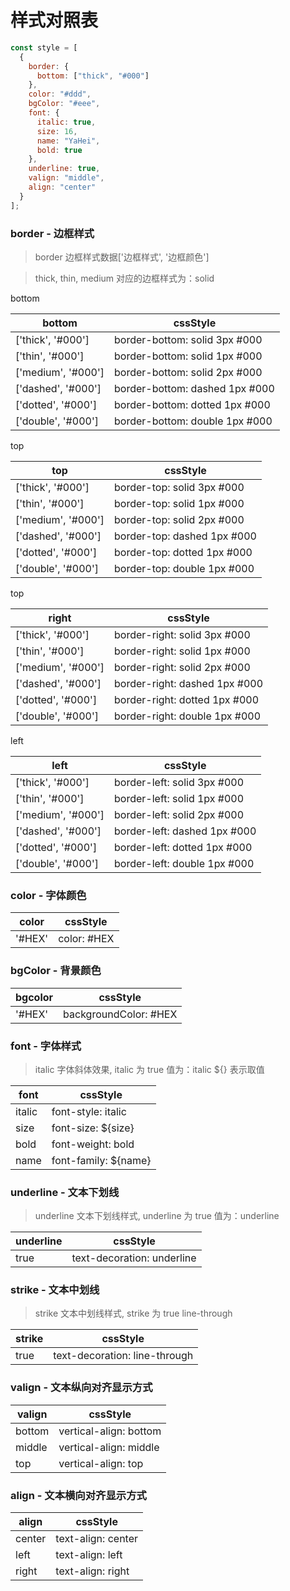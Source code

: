 # 样式对照表

```javascript
const style = [
  {
    border: {
      bottom: ["thick", "#000"]
    },
    color: "#ddd",
    bgColor: "#eee",
    font: {
      italic: true,
      size: 16,
      name: "YaHei",
      bold: true
    },
    underline: true,
    valign: "middle",
    align: "center"
  }
];
```

### border - 边框样式

> border 边框样式数据['边框样式', '边框颜色']

> thick, thin, medium 对应的边框样式为：solid

bottom

| bottom             | cssStyle                       |
| ------------------ | ------------------------------ |
| ['thick', '#000']  | border-bottom: solid 3px #000  |
| ['thin', '#000']   | border-bottom: solid 1px #000  |
| ['medium', '#000'] | border-bottom: solid 2px #000  |
| ['dashed', '#000'] | border-bottom: dashed 1px #000 |
| ['dotted', '#000'] | border-bottom: dotted 1px #000 |
| ['double', '#000'] | border-bottom: double 1px #000 |

top

| top                | cssStyle                    |
| ------------------ | --------------------------- |
| ['thick', '#000']  | border-top: solid 3px #000  |
| ['thin', '#000']   | border-top: solid 1px #000  |
| ['medium', '#000'] | border-top: solid 2px #000  |
| ['dashed', '#000'] | border-top: dashed 1px #000 |
| ['dotted', '#000'] | border-top: dotted 1px #000 |
| ['double', '#000'] | border-top: double 1px #000 |

top

| right              | cssStyle                      |
| ------------------ | ----------------------------- |
| ['thick', '#000']  | border-right: solid 3px #000  |
| ['thin', '#000']   | border-right: solid 1px #000  |
| ['medium', '#000'] | border-right: solid 2px #000  |
| ['dashed', '#000'] | border-right: dashed 1px #000 |
| ['dotted', '#000'] | border-right: dotted 1px #000 |
| ['double', '#000'] | border-right: double 1px #000 |

left

| left               | cssStyle                     |
| ------------------ | ---------------------------- |
| ['thick', '#000']  | border-left: solid 3px #000  |
| ['thin', '#000']   | border-left: solid 1px #000  |
| ['medium', '#000'] | border-left: solid 2px #000  |
| ['dashed', '#000'] | border-left: dashed 1px #000 |
| ['dotted', '#000'] | border-left: dotted 1px #000 |
| ['double', '#000'] | border-left: double 1px #000 |

### color - 字体颜色

| color  | cssStyle    |
| ------ | ----------- |
| '#HEX' | color: #HEX |

### bgColor - 背景颜色

| bgcolor | cssStyle              |
| ------- | --------------------- |
| '#HEX'  | backgroundColor: #HEX |

### font - 字体样式

> italic 字体斜体效果, italic 为 true 值为：italic
> \${} 表示取值

| font   | cssStyle              |
| ------ | --------------------- |
| italic | font-style: italic    |
| size   | font-size: \${size}   |
| bold   | font-weight: bold     |
| name   | font-family: \${name} |

### underline - 文本下划线

> underline 文本下划线样式, underline 为 true 值为：underline

| underline | cssStyle                   |
| --------- | -------------------------- |
| true      | text-decoration: underline |

### strike - 文本中划线

> strike 文本中划线样式, strike 为 true line-through

| strike | cssStyle                      |
| ------ | ----------------------------- |
| true   | text-decoration: line-through |

### valign - 文本纵向对齐显示方式

| valign | cssStyle               |
| ------ | ---------------------- |
| bottom | vertical-align: bottom |
| middle | vertical-align: middle |
| top    | vertical-align: top    |

### align - 文本横向对齐显示方式

| align  | cssStyle           |
| ------ | ------------------ |
| center | text-align: center |
| left   | text-align: left   |
| right  | text-align: right  |
